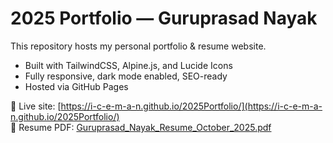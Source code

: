 # 2025 Portfolio — Guruprasad Nayak

This repository hosts my personal portfolio & resume website.

- Built with TailwindCSS, Alpine.js, and Lucide Icons  
- Fully responsive, dark mode enabled, SEO-ready  
- Hosted via GitHub Pages  

🔗 Live site: [https://i-c-e-m-a-n.github.io/2025Portfolio/](https://i-c-e-m-a-n.github.io/2025Portfolio/)  
📄 Resume PDF: [Guruprasad_Nayak_Resume_October_2025.pdf](./Guruprasad_Nayak_Resume_October_2025.pdf)  
